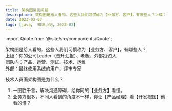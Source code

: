 ```yaml
---
title: 架构图常见问题
description: 架构图是给人看的，这些人我们习惯称为【业务方、客户】，有哪些人？上级：你的公司Leader（晋升汇报）、老板、外部投资人
date: 2023-02-07
tags: [java,  知识小记, 2023-02]
---
```


import Quote from '@site/src/components/Quote';

> <Quote></Quote>

架构图是给人看的，这些人我们习惯称为【业务方、客户】，有哪些人？  
上级：你的公司Leader（晋升汇报）、老板、外部投资人  
团队内：产品、运营、测试、技术、运维  
外部：最终使用系统的用户，评审专家  

技术人员画架构图是为什么？  
1. 一图胜千言，解决沟通障碍，给你同的【业务方】看懂。  
2. 业务方很多，不同人看到的角度不一样，你让【产品经理】看【开发视图】他看的懂？

